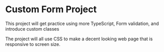 # Custom Form Project

This project will get practice using more TypeScript, Form validation,
and introduce custom classes

The project will all use CSS to make a decent looking web page
that is responsive to screen size.